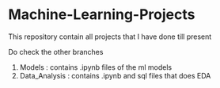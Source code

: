# Machine-Learning-Projects
This repository contain all projects that I have done till present

Do check the other branches 
1. Models : contains .ipynb files of the ml models
2. Data_Analysis : contains .ipynb and sql files that does EDA

